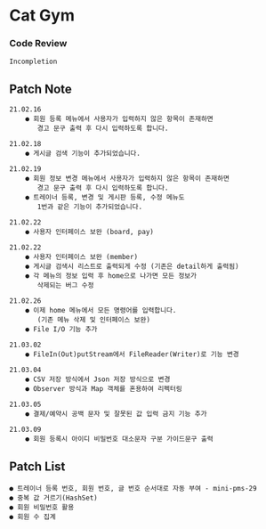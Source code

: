 # Cat Gym

### Code Review
    Incompletion

## Patch Note
    21.02.16
        ● 회원 등록 메뉴에서 사용자가 입력하지 않은 항목이 존재하면
           경고 문구 출력 후 다시 입력하도록 합니다.

    21.02.18
        ● 게시글 검색 기능이 추가되었습니다.
    
    21.02.19
        ● 회원 정보 변경 메뉴에서 사용자가 입력하지 않은 항목이 존재하면
           경고 문구 출력 후 다시 입력하도록 합니다.
        ● 트레이너 등록, 변경 및 게시판 등록, 수정 메뉴도
           1번과 같은 기능이 추가되었습니다.
    
    21.02.22
        ● 사용자 인터페이스 보완 (board, pay)

    21.02.22
        ● 사용자 인터페이스 보완 (member)
        ● 게시글 검색시 리스트로 출력되게 수정 (기존은 detail하게 출력됨)
        ● 각 메뉴의 정보 입력 후 home으로 나가면 모든 정보가
           삭제되는 버그 수정
    
    21.02.26
        ● 이제 home 메뉴에서 모든 명령어를 입력합니다.
           (기존 메뉴 삭제 및 인터페이스 보완)
        ● File I/O 기능 추가

    21.03.02
        ● FileIn(Out)putStream에서 FileReader(Writer)로 기능 변경

    21.03.04
        ● CSV 저장 방식에서 Json 저장 방식으로 변경
        ● Observer 방식과 Map 객체를 혼용하여 리펙터링

    21.03.05
        ● 결제/예약시 공백 문자 및 잘못된 값 입력 금지 기능 추가
           
    21.03.09
        ● 회원 등록시 아이디 비밀번호 대소문자 구분 가이드문구 출력

## Patch List
    ● 트레이너 등록 번호, 회원 번호, 글 번호 순서대로 자동 부여 - mini-pms-29
    ● 중복 값 거르기(HashSet)
    ● 회원 비밀번호 활용
    ● 회원 수 집계